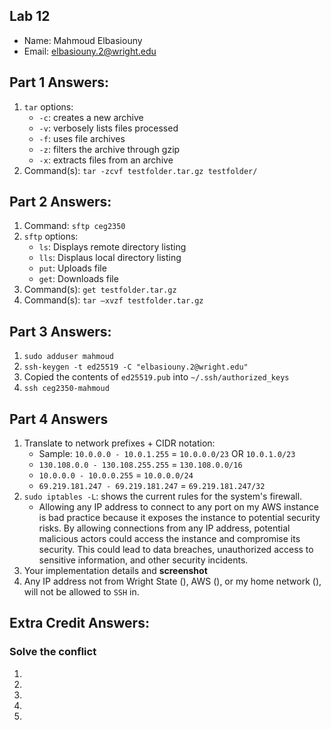 ## Lab 12

- Name: Mahmoud Elbasiouny
- Email: elbasiouny.2@wright.edu

## Part 1 Answers:

1. `tar` options:
   - `-c`: creates a new archive
   - `-v`: verbosely lists files processed
   - `-f`: uses file archives
   - `-z`: filters the archive through gzip
   - `-x`: extracts files from an archive
2. Command(s): `tar -zcvf testfolder.tar.gz testfolder/`

## Part 2 Answers:

1. Command: `sftp ceg2350`
2. `sftp` options:
   - `ls`: Displays remote directory listing
   - `lls`: Displaus local directory listing
   - `put`: Uploads file
   - `get`: Downloads file
3. Command(s): `get testfolder.tar.gz`
4. Command(s): `tar –xvzf testfolder.tar.gz`

## Part 3 Answers:

1. `sudo adduser mahmoud`
2. `ssh-keygen -t ed25519 -C "elbasiouny.2@wright.edu"`
3. Copied the contents of `ed25519.pub` into `~/.ssh/authorized_keys`
4. `ssh ceg2350-mahmoud`

## Part 4 Answers

1. Translate to network prefixes + CIDR notation:
   - Sample: `10.0.0.0 - 10.0.1.255` = `10.0.0.0/23` OR `10.0.1.0/23`
   - `130.108.0.0 - 130.108.255.255` = `130.108.0.0/16`
   - `10.0.0.0 - 10.0.0.255` = `10.0.0.0/24`
   - `69.219.181.247 - 69.219.181.247` = `69.219.181.247/32`
2. `sudo iptables -L`: shows the current rules for the system's firewall.
   - Allowing any IP address to connect to any port on my AWS instance is bad practice because it exposes the instance to potential security risks. By allowing connections from any IP address, potential malicious actors could access the instance and compromise its security. This could lead to data breaches, unauthorized access to sensitive information, and other security incidents.
4. Your implementation details and **screenshot**
5. Any IP address not from Wright State (), AWS (), or my home network (), will not be allowed to `SSH` in.

## Extra Credit Answers:

### Solve the conflict

1.
2.
3.
4.
5.
